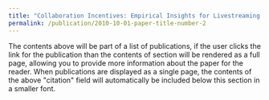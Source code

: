 ```yaml
---
title: "Collaboration Incentives: Empirical Insights for Livestreaming Platform"
permalink: /publication/2010-10-01-paper-title-number-2
---
```


The contents above will be part of a list of publications, if the user clicks the link for the publication than the contents of section will be rendered as a full page, allowing you to provide more information about the paper for the reader. When publications are displayed as a single page, the contents of the above "citation" field will automatically be included below this section in a smaller font.
